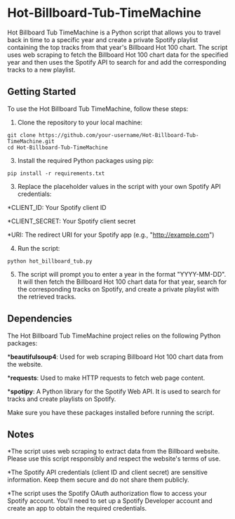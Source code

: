 # Hot-Billboard-Tub-TimeMachine

Hot Billboard Tub TimeMachine is a Python script that allows you to travel back in time to a specific year and create a private Spotify playlist containing the top tracks from that year's Billboard Hot 100 chart. The script uses web scraping to fetch the Billboard Hot 100 chart data for the specified year and then uses the Spotify API to search for and add the corresponding tracks to a new playlist.

## Getting Started

To use the Hot Billboard Tub TimeMachine, follow these steps:

1. Clone the repository to your local machine:
```
git clone https://github.com/your-username/Hot-Billboard-Tub-TimeMachine.git
cd Hot-Billboard-Tub-TimeMachine
```
3. Install the required Python packages using pip:
```
pip install -r requirements.txt
```
3. Replace the placeholder values in the script with your own Spotify API credentials:

*CLIENT_ID: Your Spotify client ID

*CLIENT_SECRET: Your Spotify client secret

*URI: The redirect URI for your Spotify app (e.g., "http://example.com")

4. Run the script:
```
python hot_billboard_tub.py
```
5. The script will prompt you to enter a year in the format "YYYY-MM-DD". It will then fetch the Billboard Hot 100 chart data for that year, search for the corresponding tracks on Spotify, and create a private playlist with the retrieved tracks.

## Dependencies

The Hot Billboard Tub TimeMachine project relies on the following Python packages:

***beautifulsoup4**: Used for web scraping Billboard Hot 100 chart data from the website.

***requests**: Used to make HTTP requests to fetch web page content.

***spotipy**: A Python library for the Spotify Web API. It is used to search for tracks and create playlists on Spotify.

Make sure you have these packages installed before running the script.

## Notes

*The script uses web scraping to extract data from the Billboard website. Please use this script responsibly and respect the website's terms of use.

*The Spotify API credentials (client ID and client secret) are sensitive information. Keep them secure and do not share them publicly.

*The script uses the Spotify OAuth authorization flow to access your Spotify account. You'll need to set up a Spotify Developer account and create an app to obtain the required credentials.
